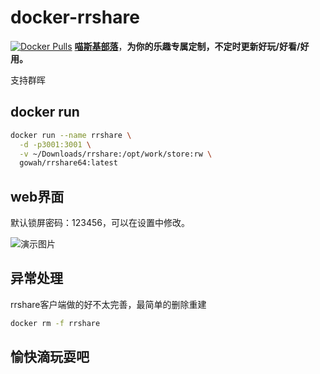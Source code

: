# docker-rrshare

[![Docker Pulls](https://img.shields.io/docker/pulls/gowah/rrshare64.svg)](https://hub.docker.com/r/gowah/rrshare64) [**喵斯基部落**](https://www.moewah.com/)，**为你的乐趣专属定制，不定时更新好玩/好看/好用。**

支持群晖

## docker run

```bash
docker run --name rrshare \
  -d -p3001:3001 \
  -v ~/Downloads/rrshare:/opt/work/store:rw \
  gowah/rrshare64:latest
```

## web界面

默认锁屏密码：123456，可以在设置中修改。

![演示图片](./imgs/01.jpg)

## 异常处理

rrshare客户端做的好不太完善，最简单的删除重建

```bash
docker rm -f rrshare
```

## 愉快滴玩耍吧
